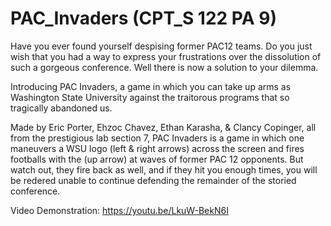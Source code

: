 # PAC_Invaders (CPT_S 122 PA 9)
Have you ever found yourself despising former PAC12 teams. Do you just wish that you had a way to express your frustrations over the dissolution of such a gorgeous conference. Well there is now a solution to your dilemma.

Introducing PAC Invaders, a game in which you can take up arms as Washington State University against the traitorous programs that so tragically abandoned us.

Made by Eric Porter, Ehzoc Chavez, Ethan Karasha, & Clancy Copinger, all from the prestigious lab section 7, PAC Invaders is a game in which one maneuvers a WSU logo (left & right arrows) across the screen and fires footballs with the (up arrow) at waves of former PAC 12 opponents. But watch out, they fire back as well, and if they hit you enough times, you will be redered unable to continue defending the remainder of the storied conference.

Video Demonstration: https://youtu.be/LkuW-BekN6I
